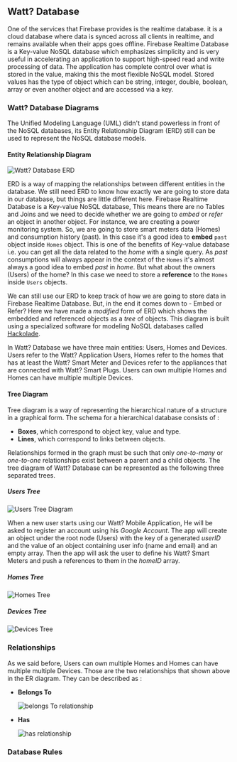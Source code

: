 ## Watt? Database

One of the services that Firebase provides is the realtime database. it is a cloud database where data is synced across all clients in realtime, and remains available when their apps goes offline. Firebase Realtime Database is a Key-value NoSQL database which emphasizes simplicity and is very useful in accelerating an application to support high-speed read and write processing of data. The application has complete control over what is stored in the value, making this the most flexible NoSQL model. Stored values has the type of object which can be string, integer, double, boolean, array or even another object and are accessed via a key.

### Watt? Database Diagrams

The Unified Modeling Language (UML) didn't stand powerless in front of the NoSQL databases, its Entity Relationship Diagram (ERD) still can be used to represent the NoSQL database models.

#### Entity Relationship Diagram

![Watt? Database ERD](img/ERD.png)

ERD is a way of mapping the relationships between different entities in the database. We still need ERD to know how exactly we are going to store data in our database, but things are little different here. Firebase Realtime Database is a Key-value NoSQL database, This means there are no Tables and Joins and we need to decide whether we are going to *embed* or *refer* an object in another object. For instance, we are creating a power monitoring system. So, we are going to store smart meters data (Homes) and consumption history (past). In this case it's a good idea to **embed** `past` object inside `Homes` object. This is one of the benefits of Key-value database i.e. you can get all the data related to the *home* with a single query. As *past* consumptions will always appear in the context of the `Homes` it's almost always a good idea to embed *past* in *home*. But what about the owners (Users) of the home? In this case we need to store a **reference** to the `Homes` inside `Users` objects.

We can still use our ERD to keep track of how we are going to store data in Firebase Realtime Database. But, in the end it comes down to - Embed or Refer? Here we have made a *modified* form of ERD which shows the embedded and referenced objects as a *tree* of objects. This diagram is built using a specialized software for modeling NoSQL databases called [Hackolade](http://hackolade.com/).

In Watt? Database we have three main entities: Users, Homes and Devices. Users refer to the Watt? Application Users, Homes refer to the homes that has at least the Watt? Smart Meter and Devices refer to the appliances that are connected with Watt? Smart Plugs. Users can own multiple Homes and Homes can have multiple multiple Devices.

#### Tree Diagram

Tree diagram is a way of representing the hierarchical nature of a structure in a graphical form. The schema for a hierarchical database consists of :

- **Boxes**, which correspond to object key, value and type.
- **Lines**, which correspond to links between objects.

Relationships formed in the graph must be such that only *one-to-many* or *one-to-one* relationships exist between a parent and a child objects. The tree diagram of Watt? Database can be represented as the following three separated trees.

##### Users Tree

![Users Tree Diagram](img/UsersTree.png)

When a new user starts using our Watt? Mobile Application, He will be asked to register an account using his *Google Account*. The app will create an object under the root node (Users) with the key of a generated *userID* and the value of an object containing user info (name and email) and an empty array. Then the app will ask the user to define his Watt? Smart Meters and push a references to them in the *homeID* array.

##### Homes Tree

![Homes Tree](img/HomesTree.png)



##### Devices Tree

![Devices Tree](img/DevicesTree.png)

### Relationships

As we said before, Users can own multiple Homes and Homes can have multiple multiple Devices. Those are the two relationships that shown above in the ER diagram. They can be described as :

- **Belongs To**

  ![belongs To relationship](img/belongsToRelation.png)

- **Has**

  ![has relationship](img/hasRelation.png)

### Database Rules